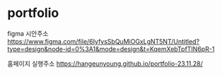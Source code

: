 # portfolio

figma 시안주소
https://www.figma.com/file/6IyfysSbQuMiOGxLgNT5NT/Untitled?type=design&node-id=0%3A1&mode=design&t=KqemXebTpfTIN6pR-1

홈페이지 실행주소
https://hangeunyoung.github.io/portfolio-23.11.28/
